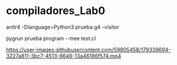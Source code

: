 # compiladores_Lab0

antlr4 -Dlanguage=Python3 prueba.g4 -visitor

pygrun prueba program --tree test.cl

https://user-images.githubusercontent.com/59905458/179339694-3227a811-3bc7-4513-8646-13a46186f574.mp4

